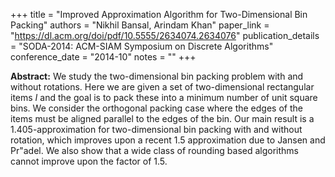 +++
title = "Improved Approximation Algorithm for Two-Dimensional Bin Packing"
authors = "Nikhil Bansal, Arindam Khan"
paper_link = "https://dl.acm.org/doi/pdf/10.5555/2634074.2634076"
publication_details = "SODA-2014: ACM-SIAM Symposium on Discrete Algorithms"
conference_date = "2014-10"
notes = ""
+++

<b>Abstract:</b>
We study the two-dimensional bin packing problem with and without rotations. Here we are given a set of two-dimensional rectangular items $I$ and the goal is to pack these into a minimum number of unit square bins. We consider the orthogonal packing case where the edges of the items must be aligned parallel to the edges of the bin. Our main result is a $1.405$-approximation for two-dimensional bin packing with and without rotation, which improves upon a recent $1.5$ approximation due to Jansen and Pr\"adel. We also show that a wide class of rounding based algorithms cannot improve upon the factor of $1.5$. 

